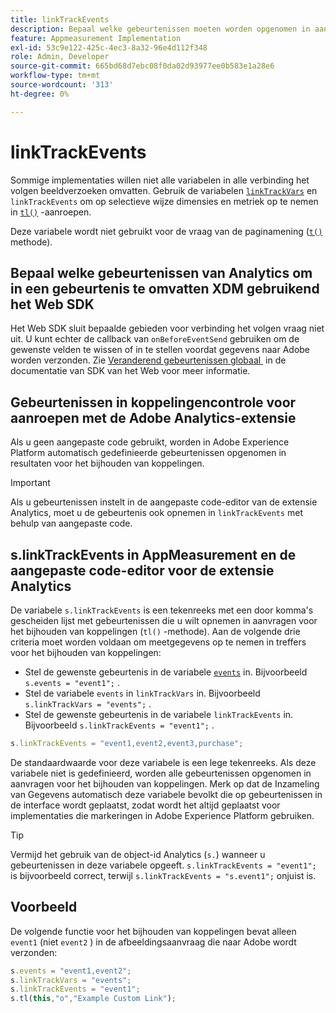 ```yaml
---
title: linkTrackEvents
description: Bepaal welke gebeurtenissen moeten worden opgenomen in aanvragen voor het bijhouden van koppelingen.
feature: Appmeasurement Implementation
exl-id: 53c9e122-425c-4ec3-8a32-96e4d112f348
role: Admin, Developer
source-git-commit: 665bd68d7ebc08f0da02d93977ee0b583e1a28e6
workflow-type: tm+mt
source-wordcount: '313'
ht-degree: 0%

---
```


# linkTrackEvents

Sommige implementaties willen niet alle variabelen in alle verbinding het volgen beeldverzoeken omvatten. Gebruik de variabelen [`linkTrackVars`](linktrackvars.md) en `linkTrackEvents` om op selectieve wijze dimensies en metriek op te nemen in [`tl()`](../functions/tl-method.md) -aanroepen.

Deze variabele wordt niet gebruikt voor de vraag van de paginamening ([`t()`](../functions/t-method.md) methode).

## Bepaal welke gebeurtenissen van Analytics om in een gebeurtenis te omvatten XDM gebruikend het Web SDK

Het Web SDK sluit bepaalde gebieden voor verbinding het volgen vraag niet uit. U kunt echter de callback van `onBeforeEventSend` gebruiken om de gewenste velden te wissen of in te stellen voordat gegevens naar Adobe worden verzonden. Zie [&#x200B; Veranderend gebeurtenissen globaal &#x200B;](https://experienceleague.adobe.com/docs/experience-platform/edge/fundamentals/tracking-events.html?lang=nl-NL#modifying-events-globally) in de documentatie van SDK van het Web voor meer informatie.

## Gebeurtenissen in koppelingencontrole voor aanroepen met de Adobe Analytics-extensie

Als u geen aangepaste code gebruikt, worden in Adobe Experience Platform automatisch gedefinieerde gebeurtenissen opgenomen in resultaten voor het bijhouden van koppelingen.

>[!IMPORTANT]
>
>Als u gebeurtenissen instelt in de aangepaste code-editor van de extensie Analytics, moet u de gebeurtenis ook opnemen in `linkTrackEvents` met behulp van aangepaste code.

## s.linkTrackEvents in AppMeasurement en de aangepaste code-editor voor de extensie Analytics

De variabele `s.linkTrackEvents` is een tekenreeks met een door komma&#39;s gescheiden lijst met gebeurtenissen die u wilt opnemen in aanvragen voor het bijhouden van koppelingen (`tl()` -methode). Aan de volgende drie criteria moet worden voldaan om meetgegevens op te nemen in treffers voor het bijhouden van koppelingen:

* Stel de gewenste gebeurtenis in de variabele [`events`](../page-vars/events/events-overview.md) in. Bijvoorbeeld `s.events = "event1";` .
* Stel de variabele `events` in `linkTrackVars` in. Bijvoorbeeld `s.linkTrackVars = "events";` .
* Stel de gewenste gebeurtenis in de variabele `linkTrackEvents` in. Bijvoorbeeld `s.linkTrackEvents = "event1";` .

```js
s.linkTrackEvents = "event1,event2,event3,purchase";
```

De standaardwaarde voor deze variabele is een lege tekenreeks. Als deze variabele niet is gedefinieerd, worden alle gebeurtenissen opgenomen in aanvragen voor het bijhouden van koppelingen. Merk op dat de Inzameling van Gegevens automatisch deze variabele bevolkt die op gebeurtenissen in de interface wordt geplaatst, zodat wordt het altijd geplaatst voor implementaties die markeringen in Adobe Experience Platform gebruiken.

>[!TIP]
>
>Vermijd het gebruik van de object-id Analytics (`s.`) wanneer u gebeurtenissen in deze variabele opgeeft. `s.linkTrackEvents = "event1";` is bijvoorbeeld correct, terwijl `s.linkTrackEvents = "s.event1";` onjuist is.

## Voorbeeld

De volgende functie voor het bijhouden van koppelingen bevat alleen `event1` (niet `event2` ) in de afbeeldingsaanvraag die naar Adobe wordt verzonden:

```js
s.events = "event1,event2";
s.linkTrackVars = "events";
s.linkTrackEvents = "event1";
s.tl(this,"o","Example Custom Link");
```
